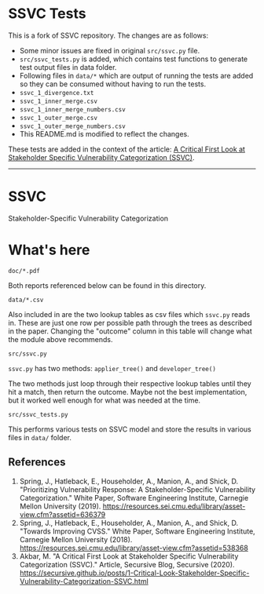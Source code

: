 # SSVC Tests
This is a fork of SSVC repository. The changes are as follows:

- Some minor issues are fixed in original `src/ssvc.py` file.
- `src/ssvc_tests.py` is added, which contains test functions to generate test output files in data folder.
- Following files in `data/*` which are output of running the tests are added so they can be consumed without having to run the tests.
 - `ssvc_1_divergence.txt`
 - `ssvc_1_inner_merge.csv`
 - `ssvc_1_inner_merge_numbers.csv`
 - `ssvc_1_outer_merge.csv`
 - `ssvc_1_outer_merge_numbers.csv`
- This README.md is modified to reflect the changes.

These tests are added in the context of the article: [A Critical First Look at Stakeholder Specific Vulnerability Categorization (SSVC)](https://secursive.github.io/posts/1-Critical-Look-Stakeholder-Specific-Vulnerability-Categorization-SSVC.html).

---

# SSVC
Stakeholder-Specific Vulnerability Categorization

# What's here

`doc/*.pdf`

Both reports referenced below can be found in this directory.

`data/*.csv`

Also included in  are the two lookup tables as csv files which `ssvc.py`
reads in. These are just one row per possible path through the trees as
described in the paper. Changing the "outcome" column in this table will
change what the module above recommends.


`src/ssvc.py`

`ssvc.py` has two methods: `applier_tree()` and `developer_tree()`

The two methods just loop through their respective lookup tables until
they hit a match, then return the outcome. Maybe not the best implementation, but it worked
well enough for what was needed at the time.

`src/ssvc_tests.py`

This performs various tests on SSVC model and store the results in various files in `data/` folder.

## References

1. Spring, J., Hatleback, E., Householder, A., Manion, A., and Shick, D. "Prioritizing Vulnerability Response: A Stakeholder-Specific Vulnerability Categorization." White Paper, Software Engineering Institute, Carnegie Mellon University (2019). https://resources.sei.cmu.edu/library/asset-view.cfm?assetid=636379
2. Spring, J., Hatleback, E., Householder, A., Manion, A., and Shick, D. "Towards Improving CVSS." White Paper, Software Engineering Institute, Carnegie Mellon University (2018). https://resources.sei.cmu.edu/library/asset-view.cfm?assetid=538368
3. Akbar, M. "A Critical First Look at Stakeholder Specific Vulnerability Categorization (SSVC)." Article, Secursive Blog, Secursive (2020). https://secursive.github.io/posts/1-Critical-Look-Stakeholder-Specific-Vulnerability-Categorization-SSVC.html
